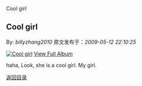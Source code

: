 Cool girl
## Cool girl

By: *billyzhang2010* 原文发布于：*2009-05-12 22:10:25*

[![Cool&nbsp;<wbr>girl](https&#58;//lpqaaa.bay.livefilestore.com/y1mAwMsXZ4TfpUBgVEQGXfun-sTl1jsE5vvgMdBzcMqV7E6iFR_jzmVNEtg9snWjEy_zZPVcc4FcE4oitPlFmHj7sdsbkRdhj-YYKOOzppoPBWQWcc7AZADaveJPBZaYmGKfJsSlyGIM8G4ltqzzWY5Vg/InlineRepresentation21d76ed9-c2cc-4458-8651-0599c8815a0e[1].jpg)](http&#58;//cid-21498be546db23d6.skydrive.live.com/redir.aspx?page=browse&amp;resid=21498BE546DB23D6!1384&amp;ct=photos)
[
View Full Album](http&#58;//cid-21498be546db23d6.skydrive.live.com/redir.aspx?page=browse&amp;resid=21498BE546DB23D6!1384&amp;ct=photos)

haha, Look, she is a cool girl. My girl.

[返回目录](index.html)
